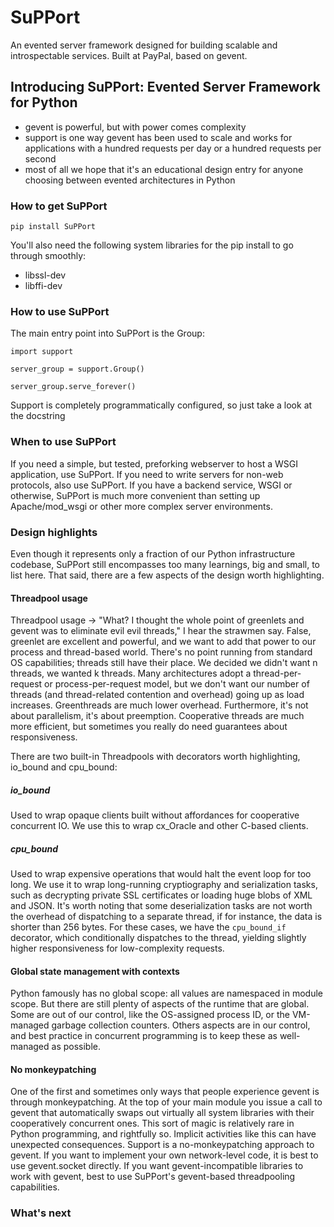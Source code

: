 # SuPPort

An evented server framework designed for building scalable
and introspectable services. Built at PayPal, based on gevent.


## Introducing SuPPort: Evented Server Framework for Python

- gevent is powerful, but with power comes complexity
- support is one way gevent has been used to scale and works for applications with a hundred requests per day or a hundred requests per second
- most of all we hope that it's an educational design entry for anyone choosing between evented architectures in Python

### How to get SuPPort

```
pip install SuPPort
```

You'll also need the following system libraries for the pip install to
go through smoothly:

 - libssl-dev
 - libffi-dev

### How to use SuPPort

The main entry point into SuPPort is the Group:

```
import support

server_group = support.Group()

server_group.serve_forever()
```

Support is completely programmatically configured, so just take a look at the docstring

### When to use SuPPort

If you need a simple, but tested, preforking webserver to host a WSGI
application, use SuPPort. If you need to write servers for non-web
protocols, also use SuPPort. If you have a backend service, WSGI or
otherwise, SuPPort is much more convenient than setting up
Apache/mod_wsgi or other more complex server environments.

### Design highlights

Even though it represents only a fraction of our Python infrastructure
codebase, SuPPort still encompasses too many learnings, big and small,
to list here. That said, there are a few aspects of the design worth
highlighting.

#### Threadpool usage

Threadpool usage -> "What? I thought the whole point of greenlets and
gevent was to eliminate evil evil threads," I hear the strawmen
say. False, greenlet are excellent and powerful, and we want to add
that power to our process and thread-based world. There's no point
running from standard OS capabilities; threads still have their
place. We decided we didn't want n threads, we wanted k threads. Many
architectures adopt a thread-per-request or process-per-request model,
but we don't want our number of threads (and thread-related contention
and overhead) going up as load increases. Greenthreads are much lower
overhead. Furthermore, it's not about parallelism, it's about
preemption. Cooperative threads are much more efficient, but sometimes
you really do need guarantees about responsiveness.

There are two built-in Threadpools with decorators worth highlighting,
io_bound and cpu_bound:

##### io_bound

Used to wrap opaque clients built without affordances for cooperative
concurrent IO. We use this to wrap cx_Oracle and other C-based clients.

##### cpu_bound

Used to wrap expensive operations that would halt the event loop for
too long. We use it to wrap long-running cryptiography and
serialization tasks, such as decrypting private SSL certificates or
loading huge blobs of XML and JSON. It's worth noting that some
deserialization tasks are not worth the overhead of dispatching to a
separate thread, if for instance, the data is shorter than 256
bytes. For these cases, we have the `cpu_bound_if` decorator, which
conditionally dispatches to the thread, yielding slightly higher
responsiveness for low-complexity requests.

#### Global state management with contexts

Python famously has no global scope: all values are namespaced in
module scope. But there are still plenty of aspects of the runtime
that are global. Some are out of our control, like the OS-assigned
process ID, or the VM-managed garbage collection counters. Others
aspects are in our control, and best practice in concurrent
programming is to keep these as well-managed as possible.

#### No monkeypatching

One of the first and sometimes only ways that people experience gevent
is through monkeypatching. At the top of your main module you issue a
call to gevent that automatically swaps out virtually all system
libraries with their cooperatively concurrent ones. This sort of magic
is relatively rare in Python programming, and rightfully so. Implicit
activities like this can have unexpected consequences. Support is a
no-monkeypatching approach to gevent. If you want to implement your
own network-level code, it is best to use gevent.socket directly. If
you want gevent-incompatible libraries to work with gevent, best to
use SuPPort's gevent-based threadpooling capabilities.

### What's next

